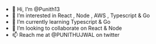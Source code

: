 - 👋 Hi, I’m @Punith13
- 👀 I’m interested in React , Node , AWS , Typescript & Go
- 🌱 I’m currently learning Typescript & Go
- 💞️ I’m looking to collaborate on React & Node
- 📫 Reach me at @PUNITHUJWAL on twitter

<!---
Punith13/Punith13 is a ✨ special ✨ repository because its `README.md` (this file) appears on your GitHub profile.
You can click the Preview link to take a look at your changes.
--->
